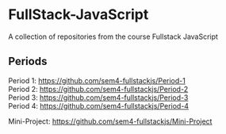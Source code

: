 # FullStack-JavaScript
A collection of repositories from the course Fullstack JavaScript

## Periods
Period 1: https://github.com/sem4-fullstackjs/Period-1  
Period 2: https://github.com/sem4-fullstackjs/Period-2  
Period 3: https://github.com/sem4-fullstackjs/Period-3  
Period 4: https://github.com/sem4-fullstackjs/Period-4

Mini-Project: https://github.com/sem4-fullstackjs/Mini-Project  

